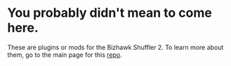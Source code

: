 # You probably didn't mean to come here.

These are plugins or mods for the Bizhawk Shuffler 2.  To learn more about them, go to the main page for this [repo](https://github.com/SushiKishi/bizhawk-shuffler-2/tree/main).